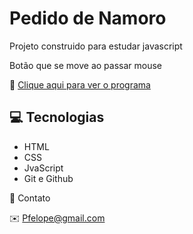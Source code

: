 # Pedido de Namoro

Projeto construido para estudar javascript

Botão que se move ao passar mouse

🔗 [Clique aqui para ver o programa](https://p-felipebr.github.io/pedido/)

## 💻 Tecnologias

- HTML
- CSS
- JvaScript
- Git e Github

💜 Contato

✉️ Pfelope@gmail.com
